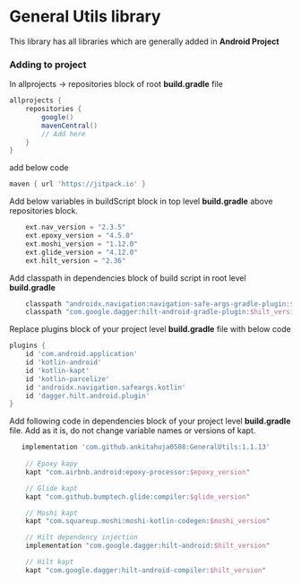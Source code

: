 # General Utils library
This library has all libraries which are generally added in **Android Project**

### Adding to project
In allprojects -> repositories block of root **build.gradle** file

```groovy
allprojects {
    repositories {
        google()
        mavenCentral()
        // Add here
    }
}
```

add below code
```groovy
maven { url 'https://jitpack.io' }
```

Add below variables in buildScript block in top level **build.gradle** above repositories block.
```groovy
    ext.nav_version = "2.3.5"
    ext.epoxy_version = "4.5.0"
    ext.moshi_version = "1.12.0"
    ext.glide_version = "4.12.0"
    ext.hilt_version = "2.36"
```

Add classpath in dependencies block of build script in root level **build.gradle**

```groovy
    classpath "androidx.navigation:navigation-safe-args-gradle-plugin:$nav_version"
    classpath "com.google.dagger:hilt-android-gradle-plugin:$hilt_version"
```

Replace plugins block of your project level **build.gradle** file with below code

```groovy
plugins {
    id 'com.android.application'
    id 'kotlin-android'
    id 'kotlin-kapt'
    id 'kotlin-parcelize'
    id 'androidx.navigation.safeargs.kotlin'
    id 'dagger.hilt.android.plugin'
}
```

Add following code in dependencies block of your project level **build.gradle** file. Add as it is, do not change variable names or versions of kapt.

```groovy
   implementation 'com.github.ankitahuja0508:GeneralUtils:1.1.13'
    
    // Epoxy kapy
    kapt "com.airbnb.android:epoxy-processor:$epoxy_version"

    // Glide kapt
    kapt "com.github.bumptech.glide:compiler:$glide_version"

    // Moshi kapt
    kapt "com.squareup.moshi:moshi-kotlin-codegen:$moshi_version"

    // Hilt dependency injection
    implementation "com.google.dagger:hilt-android:$hilt_version"

    // Hilt kapt
    kapt "com.google.dagger:hilt-android-compiler:$hilt_version"
```